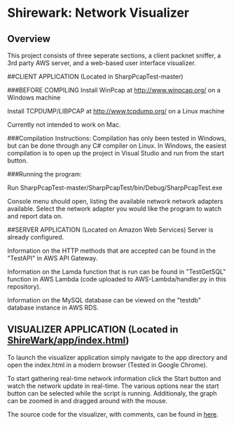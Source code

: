 # Shirewark: Network Visualizer

## Overview
This project consists of three seperate sections, a client packnet sniffer, a 3rd party AWS server, and a web-based user interface visualizer.

##CLIENT APPLICATION (Located in SharpPcapTest-master)

###BEFORE COMPILING
Install WinPcap at http://www.winpcap.org/ on a Windows machine

Install TCPDUMP/LIBPCAP at http://www.tcpdump.org/ on a Linux machine

Currently not intended to work on Mac.

###Compilation Instructions:
Compilation has only been tested in Windows, but can be done through any C# compiler on Linux. In Windows, the easiest compilation is to open up the project in Visual Studio and run from the start button.

###Running the program:

Run SharpPcapTest-master/SharpPcapTest/bin/Debug/SharpPcapTest.exe

Console menu should open, listing the available network network adapters available. Select the network adapter you would like the program to watch and report data on.


##SERVER APPLICATION (Located on Amazon Web Services)
Server is already configured.

Information on the HTTP methods that are accepted can be found in the "TestAPI" in AWS API Gateway.

Information on the Lamda function that is run can be found in "TestGetSQL" function in AWS Lambda (code uploaded to AWS-Lambda/handler.py in this repository).

Information on the MySQL database can be viewed on the "testdb" database instance in AWS RDS.

## VISUALIZER APPLICATION (Located in [ShireWark/app/index.html](ShireWark/app/index.html))

To launch the visualizer application simply navigate to the app directory and open the index.html in a modern browser (Tested in Google Chrome). 

To start gathering real-time network information click the Start button and watch the network update in real-time. The various options near the start button can be selected while the script is running. Additionaly, the graph can be zoomed in and dragged around with the mouse.

The source code for the visualizer, with comments, can be found in [here](ShireWark/app/scripts/visualizer.js).
